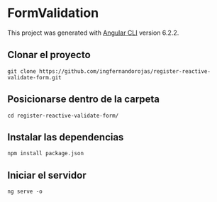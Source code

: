 # FormValidation

This project was generated with [Angular CLI](https://github.com/angular/angular-cli) version 6.2.2.

## Clonar el proyecto
```git clone https://github.com/ingfernandorojas/register-reactive-validate-form.git ```

## Posicionarse dentro de la carpeta
```cd register-reactive-validate-form/```

## Instalar las dependencias
```npm install package.json```

## Iniciar el servidor
```ng serve -o```
